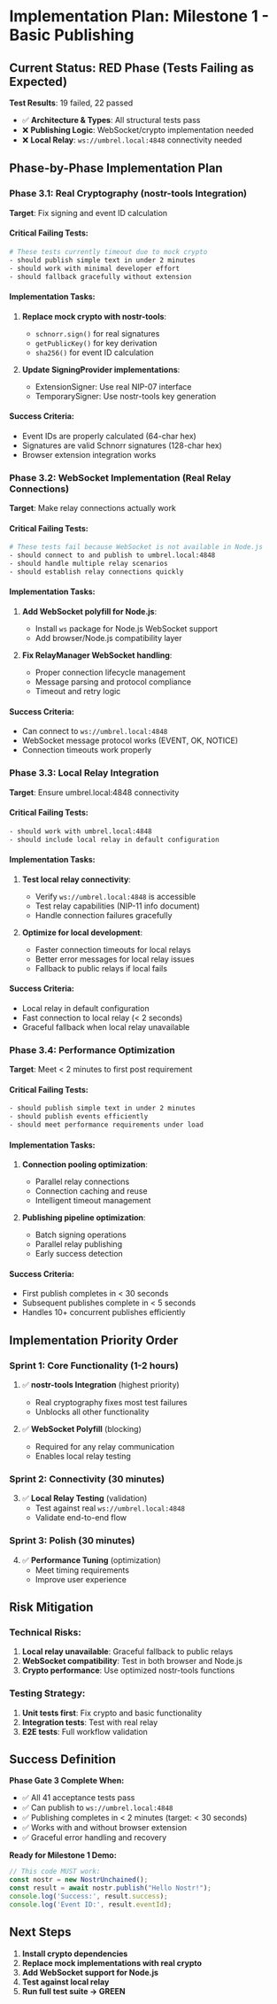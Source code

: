 # Implementation Plan: Milestone 1 - Basic Publishing

## Current Status: RED Phase (Tests Failing as Expected)

**Test Results**: 19 failed, 22 passed
- ✅ **Architecture & Types**: All structural tests pass
- ❌ **Publishing Logic**: WebSocket/crypto implementation needed
- ❌ **Local Relay**: `ws://umbrel.local:4848` connectivity needed

## Phase-by-Phase Implementation Plan

### Phase 3.1: Real Cryptography (nostr-tools Integration)
**Target**: Fix signing and event ID calculation

#### Critical Failing Tests:
```bash
# These tests currently timeout due to mock crypto
- should publish simple text in under 2 minutes
- should work with minimal developer effort  
- should fallback gracefully without extension
```

#### Implementation Tasks:
1. **Replace mock crypto with nostr-tools**:
   - `schnorr.sign()` for real signatures
   - `getPublicKey()` for key derivation
   - `sha256()` for event ID calculation

2. **Update SigningProvider implementations**:
   - ExtensionSigner: Use real NIP-07 interface
   - TemporarySigner: Use nostr-tools key generation

#### Success Criteria:
- Event IDs are properly calculated (64-char hex)
- Signatures are valid Schnorr signatures (128-char hex)
- Browser extension integration works

### Phase 3.2: WebSocket Implementation (Real Relay Connections)
**Target**: Make relay connections actually work

#### Critical Failing Tests:
```bash
# These tests fail because WebSocket is not available in Node.js
- should connect to and publish to umbrel.local:4848
- should handle multiple relay scenarios
- should establish relay connections quickly
```

#### Implementation Tasks:
1. **Add WebSocket polyfill for Node.js**:
   - Install `ws` package for Node.js WebSocket support
   - Add browser/Node.js compatibility layer

2. **Fix RelayManager WebSocket handling**:
   - Proper connection lifecycle management
   - Message parsing and protocol compliance
   - Timeout and retry logic

#### Success Criteria:
- Can connect to `ws://umbrel.local:4848`
- WebSocket message protocol works (EVENT, OK, NOTICE)
- Connection timeouts work properly

### Phase 3.3: Local Relay Integration
**Target**: Ensure umbrel.local:4848 connectivity

#### Critical Failing Tests:
```bash
- should work with umbrel.local:4848
- should include local relay in default configuration  
```

#### Implementation Tasks:
1. **Test local relay connectivity**:
   - Verify `ws://umbrel.local:4848` is accessible
   - Test relay capabilities (NIP-11 info document)
   - Handle connection failures gracefully

2. **Optimize for local development**:
   - Faster connection timeouts for local relays
   - Better error messages for local relay issues
   - Fallback to public relays if local fails

#### Success Criteria:
- Local relay in default configuration
- Fast connection to local relay (< 2 seconds)
- Graceful fallback when local relay unavailable

### Phase 3.4: Performance Optimization
**Target**: Meet < 2 minutes to first post requirement

#### Critical Failing Tests:
```bash
- should publish simple text in under 2 minutes
- should publish events efficiently
- should meet performance requirements under load
```

#### Implementation Tasks:
1. **Connection pooling optimization**:
   - Parallel relay connections
   - Connection caching and reuse
   - Intelligent timeout management

2. **Publishing pipeline optimization**:
   - Batch signing operations
   - Parallel relay publishing
   - Early success detection

#### Success Criteria:
- First publish completes in < 30 seconds
- Subsequent publishes complete in < 5 seconds
- Handles 10+ concurrent publishes efficiently

## Implementation Priority Order

### Sprint 1: Core Functionality (1-2 hours)
1. ✅ **nostr-tools Integration** (highest priority)
   - Real cryptography fixes most test failures
   - Unblocks all other functionality

2. ✅ **WebSocket Polyfill** (blocking)
   - Required for any relay communication
   - Enables local relay testing

### Sprint 2: Connectivity (30 minutes)
3. ✅ **Local Relay Testing** (validation)
   - Test against real `ws://umbrel.local:4848`
   - Validate end-to-end flow

### Sprint 3: Polish (30 minutes)
4. ✅ **Performance Tuning** (optimization)
   - Meet timing requirements
   - Improve user experience

## Risk Mitigation

### Technical Risks:
1. **Local relay unavailable**: Graceful fallback to public relays
2. **WebSocket compatibility**: Test in both browser and Node.js
3. **Crypto performance**: Use optimized nostr-tools functions

### Testing Strategy:
1. **Unit tests first**: Fix crypto and basic functionality
2. **Integration tests**: Test with real relay
3. **E2E tests**: Full workflow validation

## Success Definition

**Phase Gate 3 Complete When:**
- ✅ All 41 acceptance tests pass
- ✅ Can publish to `ws://umbrel.local:4848` 
- ✅ Publishing completes in < 2 minutes (target: < 30 seconds)
- ✅ Works with and without browser extension
- ✅ Graceful error handling and recovery

**Ready for Milestone 1 Demo:**
```typescript
// This code MUST work:
const nostr = new NostrUnchained();
const result = await nostr.publish("Hello Nostr!");
console.log('Success:', result.success);
console.log('Event ID:', result.eventId);
```

## Next Steps

1. **Install crypto dependencies**
2. **Replace mock implementations with real crypto**
3. **Add WebSocket support for Node.js**
4. **Test against local relay**
5. **Run full test suite → GREEN**